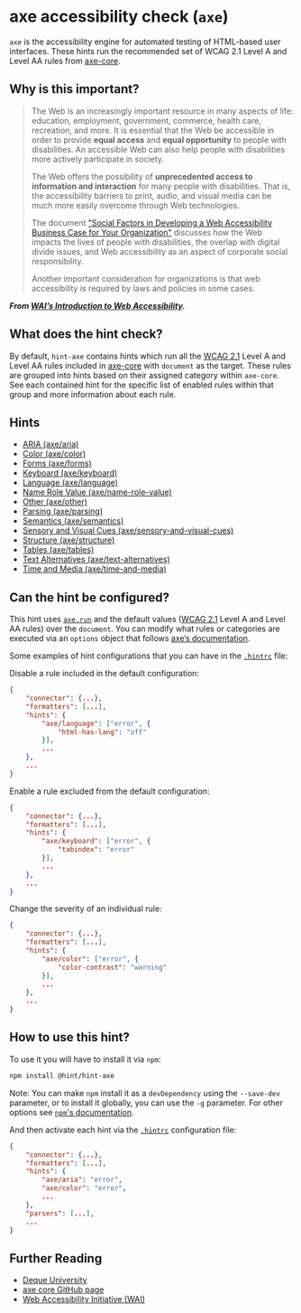 # axe accessibility check (`axe`)

`axe` is the accessibility engine for automated testing of HTML-based
user interfaces. These hints run the recommended set of WCAG 2.1
Level A and Level AA rules from [axe-core][axe core].

## Why is this important?

> The Web is an increasingly important resource in many aspects
of life: education, employment, government, commerce, health care,
recreation, and more. It is essential that the Web be accessible
in order to provide **equal access** and **equal opportunity** to
people with disabilities. An accessible Web can also help people
with disabilities more actively participate in society.
>
> The Web offers the possibility of **unprecedented access to
information and interaction** for many people with disabilities.
That is, the accessibility barriers to print, audio, and visual
media can be much more easily overcome through Web technologies.
>
> The document ["Social Factors in Developing a Web Accessibility
Business Case for Your Organization"][wai soc] discusses how the
Web impacts the lives of people with disabilities, the overlap with
digital divide issues, and Web accessibility as an aspect of corporate
social responsibility.
>
> Another important consideration for organizations is that web
accessibility is required by laws and policies in some cases.

***From [WAI’s Introduction to Web Accessibility][wai].***

## What does the hint check?

By default, `hint-axe` contains hints which run all the
[WCAG 2.1][wcag 2.1] Level A and Level AA rules included in
[axe-core][axe core] with `document` as the target. These rules are
grouped into hints based on their assigned category within `axe-core`.
See each contained hint for the specific list of enabled rules within
that group and more information about each rule.

## Hints

<!-- start hints -->
* [ARIA (axe/aria)][axe/aria]
* [Color (axe/color)][axe/color]
* [Forms (axe/forms)][axe/forms]
* [Keyboard (axe/keyboard)][axe/keyboard]
* [Language (axe/language)][axe/language]
* [Name Role Value (axe/name-role-value)][axe/name-role-value]
* [Other (axe/other)][axe/other]
* [Parsing (axe/parsing)][axe/parsing]
* [Semantics (axe/semantics)][axe/semantics]
* [Sensory and Visual Cues (axe/sensory-and-visual-cues)][axe/sensory-and-visual-cues]
* [Structure (axe/structure)][axe/structure]
* [Tables (axe/tables)][axe/tables]
* [Text Alternatives (axe/text-alternatives)][axe/text-alternatives]
* [Time and Media (axe/time-and-media)][axe/time-and-media]
<!-- end hints -->

## Can the hint be configured?

This hint uses [`axe.run`][axe.run] and the default values ([WCAG
2.1][wcag 2.1] Level A and Level AA rules) over the `document`.
You can modify what rules or categories are executed via an `options`
object that follows [axe’s documentation][axe docs].

Some examples of hint configurations that you can have in the
[`.hintrc`][hintrc] file:

Disable a rule included in the default configuration:

```json
{
    "connector": {...},
    "formatters": [...],
    "hints": {
        "axe/language": ["error", {
            "html-has-lang": "off"
        }],
        ...
    },
    ...
}
```

Enable a rule excluded from the default configuration:

```json
{
    "connector": {...},
    "formatters": [...],
    "hints": {
        "axe/keyboard": ["error", {
            "tabindex": "error"
        }],
        ...
    },
    ...
}
```

Change the severity of an individual rule:

```json
{
    "connector": {...},
    "formatters": [...],
    "hints": {
        "axe/color": ["error", {
            "color-contrast": "warning"
        }],
        ...
    },
    ...
}
```

## How to use this hint?

To use it you will have to install it via `npm`:

```bash
npm install @hint/hint-axe
```

Note: You can make `npm` install it as a `devDependency` using the
`--save-dev` parameter, or to install it globally, you can use the
`-g` parameter. For other options see [`npm`'s
documentation](https://docs.npmjs.com/cli/install).

And then activate each hint via the [`.hintrc`][hintrc] configuration
file:

```json
{
    "connector": {...},
    "formatters": [...],
    "hints": {
        "axe/aria": "error",
        "axe/color": "error",
        ...
    },
    "parsers": [...],
    ...
}
```

## Further Reading

* [Deque University](https://dequeuniversity.com/)
* [axe core GitHub page][axe core]
* [Web Accessibility Initiative (WAI)](https://www.w3.org/WAI/)

<!-- Link labels: -->

[axe core]: https://github.com/dequelabs/axe-core/
[axe docs]: https://github.com/dequelabs/axe-core/blob/develop/doc/API.md#options-parameter
[axe rules]: https://github.com/dequelabs/axe-core/blob/develop/doc/rule-descriptions.md
[axe.run]: https://github.com/dequelabs/axe-core/blob/develop/doc/API.md#api-name-axerun
[hintrc]: https://webhint.io/docs/user-guide/configuring-webhint/summary/
[wai soc]: https://www.w3.org/WAI/bcase/soc
[wai]: https://www.w3.org/WAI/intro/accessibility.php
[wcag 2.1]: https://www.w3.org/TR/WCAG21/
<!-- start hint links -->
[axe/aria]: ./docs/aria.md
[axe/color]: ./docs/color.md
[axe/forms]: ./docs/forms.md
[axe/keyboard]: ./docs/keyboard.md
[axe/language]: ./docs/language.md
[axe/name-role-value]: ./docs/name-role-value.md
[axe/other]: ./docs/other.md
[axe/parsing]: ./docs/parsing.md
[axe/semantics]: ./docs/semantics.md
[axe/sensory-and-visual-cues]: ./docs/sensory-and-visual-cues.md
[axe/structure]: ./docs/structure.md
[axe/tables]: ./docs/tables.md
[axe/text-alternatives]: ./docs/text-alternatives.md
[axe/time-and-media]: ./docs/time-and-media.md
<!-- end hint links -->
